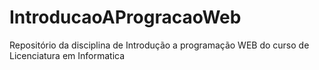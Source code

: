 # IntroducaoAProgracaoWeb
Repositório da disciplina de Introdução a programação WEB do curso de Licenciatura em Informatica
